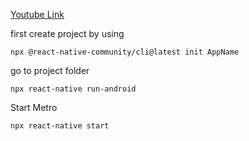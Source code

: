 [Youtube Link](https://youtu.be/r33OwlTnTE4?si=loa9GzUd7-73EsRo)

first create project by using 

```
npx @react-native-community/cli@latest init AppName
```
go to project folder

```
npx react-native run-android
```
Start Metro
```
npx react-native start
```

